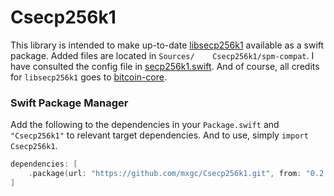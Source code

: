 # Csecp256k1

This library is intended to make up-to-date [libsecp256k1](https://github.com/bitcoin-core/secp256k1) available as a swift package. Added files are located in `Sources/    Csecp256k1/spm-compat`. I have consulted the config file in [secp256k1.swift](https://github.com/Boilertalk/secp256k1.swift). And of course, all credits for `libsecp256k1` goes to [bitcoin-core](https://github.com/bitcoin-core).

### Swift Package Manager
Add the following to the dependencies in your `Package.swift` and `"Csecp256k1"` to relevant target dependencies. And to use, simply `import Csecp256k1`.

```swift
dependencies: [
    .package(url: "https://github.com/mxgc/Csecp256k1.git", from: "0.2.0")
]
```
